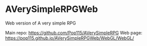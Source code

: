 # AVerySimpleRPGWeb
Web version of A very simple RPG

Main repo: https://github.com/Pop115/AVerySimpleRPG
Web page: https://pop115.github.io/AVerySimpleRPGWeb/WebGL/WebGL/
